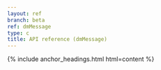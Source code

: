 ```yaml
---
layout: ref
branch: beta
ref: dmMessage
type: c
title: API reference (dmMessage)
---
```

{% include anchor_headings.html html=content %}